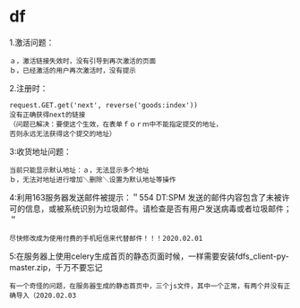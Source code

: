 # df
1.激活问题：   
    
    ａ，激活链接失效时，没有引导到再次激活的页面
    ｂ，已经激活的用户再次激活时，没有提示

2.注册时：    
    
    request.GET.get('next', reverse('goods:index'))
    没有正确获得next的链接
    （问题已解决：要使这个生效，在表单ｆｏｒｍ中不能指定提交的地址，
    否则永远无法获得这个提交的地址）

3:收货地址问题：
    
    当前只能显示默认地址：ａ，无法显示多个地址
    ｂ，无法对地址进行增加＼删除＼设置为默认地址等操作
    
4:利用163服务器发送邮件被提示：＂554 DT:SPM 发送的邮件内容包含了未被许可的信息，或被系统识别为垃圾邮件。请检查是否有用户发送病毒或者垃圾邮件；＂

    尽快修改成为使用付费的手机短信来代替邮件！！！2020.02.01


5:在服务器上使用celery生成首页的静态页面时候，一样需要安装fdfs_client-py-master.zip，千万不要忘记
    
    有一个奇怪的问题，在服务器生成的静态首页中，三个js文件，其中一个正常，有两个并没有正确导入（2020.02.03